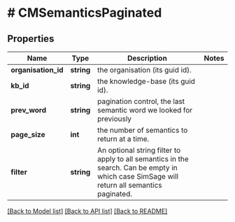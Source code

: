 # # CMSemanticsPaginated

## Properties

Name | Type | Description | Notes
------------ | ------------- | ------------- | -------------
**organisation_id** | **string** | the organisation (its guid id). |
**kb_id** | **string** | the knowledge-base (its guid id). |
**prev_word** | **string** | pagination control, the last semantic word we looked for previously |
**page_size** | **int** | the number of semantics to return at a time. |
**filter** | **string** | An optional string filter to apply to all semantics in the search.  Can be empty in which case SimSage will return all semantics paginated. |

[[Back to Model list]](../../README.md#models) [[Back to API list]](../../README.md#endpoints) [[Back to README]](../../README.md)
